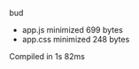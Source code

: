 bud

 - app.js       minimized       699 bytes
 - app.css       minimized       248 bytes

Compiled in 1s 82ms